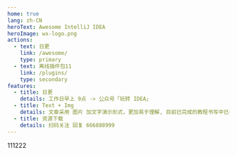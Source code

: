 ```yaml
---
home: true
lang: zh-CN
heroText: Awesome IntelliJ IDEA
heroImage: wx-logo.png
actions:
  - text: 日更
    link: /awesome/
    type: primary
  - text: 离线插件包11
    link: /plugins/
    type: secondary
features:
  - title: 日更
    details: 工作日早上 9点 -> 公众号「玩转 IDEA」
  - title: Text + Img
    details: 文章采用 图片 加文字演示形式，更加易于理解, 目前已完成的教程书写中已有 500 多张图, 总大小 200MB.    llllll
  - title: 资源下载
    details: 扫码关注 回复 666888999
---
```

111222
